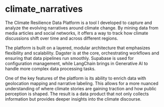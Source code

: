 # climate_narratives

The Climate Resilience Data Platform is a tool I developed to capture and analyze the evolving narratives around climate change. By mining data from media articles and social networks, it offers a way to track how climate discussions shift over time and across different regions.

The platform is built on a layered, modular architecture that emphasizes flexibility and scalability. Dagster is at the core, orchestrating workflows and ensuring that data pipelines run smoothly. Supabase is used for configuration management, while LangChain brings in Generative AI to handle more complex data processing tasks.

One of the key features of the platform is its ability to enrich data with geolocation mapping and narrative labeling. This allows for a more nuanced understanding of where climate stories are gaining traction and how public perception is shaped. The result is a data product that not only collects information but provides deeper insights into the climate discourse.

